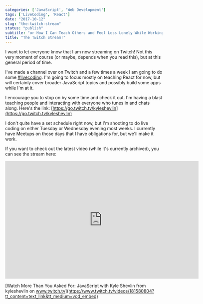 ```yaml
---
categories: ['JavaScript', 'Web Development']
tags: ['LiveCoding', 'React']
date: "2017-10-12"
slug: "the-twitch-stream"
status: "publish"
subtitle: "or How I Can Teach Others and Feel Less Lonely While Working on Side Projects"
title: "The Twitch Stream!"
---
```


I want to let everyone know that I am now streaming on Twitch! Not this very moment of course (or maybe, depends when you read this), but at this general period of time.

I've made a channel over on Twitch and a few times a week I am going to do some [#livecoding](https://twitter.com/hashtag/livecoding?src=hash). I'm going to focus mostly on teaching React for now, but will certainly cover broader JavaScript topics and possibly build some apps while I'm at it.

I encourage you to stop on by some time and check it out. I'm having a blast teaching people and interacting with everyone who tunes in and chats along. Here's the link: [https://go.twitch.tv/kyleshevlin](https://go.twitch.tv/kyleshevlin)

I don't quite have a set schedule right now, but I'm shooting to do live coding on either Tuesday or Wednesday evening most weeks. I currently have Meetups on those days that I have obligations for, but we'll make it work.

If you want to check out the latest video (while it's currently archived), you can see the stream here:

<iframe src="https://player.twitch.tv/?autoplay=false&amp;video=v181580804" frameborder="0" allowfullscreen="true" scrolling="no" height="378" width="620"></iframe>

[Watch More Than You Asked For: JavaScript with Kyle Shevlin from kyleshevlin on www.twitch.tv](https://www.twitch.tv/videos/181580804?tt_content=text_link&tt_medium=vod_embed)

